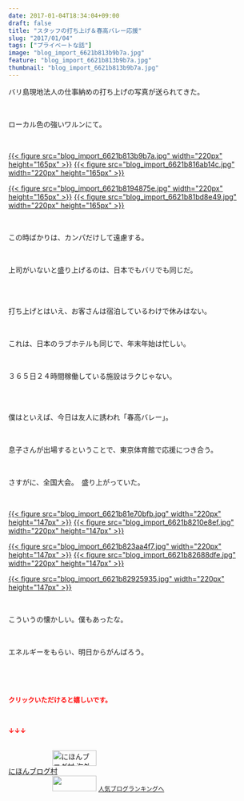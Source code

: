 ```yaml
---
date: 2017-01-04T18:34:04+09:00
draft: false
title: "スタッフの打ち上げ＆春高バレー応援"
slug: "2017/01/04"
tags: ["プライベートな話"]
image: "blog_import_6621b813b9b7a.jpg"
feature: "blog_import_6621b813b9b7a.jpg"
thumbnail: "blog_import_6621b813b9b7a.jpg"
---
```

<p>バリ島現地法人の仕事納めの打ち上げの写真が送られてきた。</p><p> </p><p>ローカル色の強いワルンにて。</p><p> </p><p><a href="blog_import_6621b814cff25.jpg">{{< figure src="blog_import_6621b813b9b7a.jpg" width="220px" height="165px" >}}</a> <a href="blog_import_6621b817c0be2.jpg">{{< figure src="blog_import_6621b816ab14c.jpg" width="220px" height="165px" >}}</a></p><p><a href="blog_import_6621b81a5d60c.jpg">{{< figure src="blog_import_6621b8194875e.jpg" width="220px" height="165px" >}}</a> <a href="blog_import_6621b81d036a3.jpg">{{< figure src="blog_import_6621b81bd8e49.jpg" width="220px" height="165px" >}}</a></p><p> </p><p>この時ばかりは、カンパだけして遠慮する。</p><p> </p><p>上司がいないと盛り上げるのは、日本でもバリでも同じだ。</p><p> </p><p><br/>打ち上げとはいえ、お客さんは宿泊しているわけで休みはない。</p><p> </p><p>これは、日本のラブホテルも同じで、年末年始は忙しい。</p><p> </p><p>３６５日２４時間稼働している施設はラクじゃない。</p><p> </p><p><br/>僕はといえば、今日は友人に誘われ「春高バレー」。</p><p> </p><p>息子さんが出場するということで、東京体育館で応援につき合う。</p><p> </p><p>さすがに、全国大会。　盛り上がっていた。</p><p> </p><p><a href="blog_import_6621b81f85515.jpg">{{< figure src="blog_import_6621b81e70bfb.jpg" width="220px" height="147px" >}}</a> <a href="blog_import_6621b8223ba8b.jpg">{{< figure src="blog_import_6621b8210e8ef.jpg" width="220px" height="147px" >}}</a></p><p><a href="blog_import_6621b824c8a2d.jpg">{{< figure src="blog_import_6621b823aa4f7.jpg" width="220px" height="147px" >}}</a> <a href="blog_import_6621b827a53e6.jpg">{{< figure src="blog_import_6621b82688dfe.jpg" width="220px" height="147px" >}}</a></p><p><a href="blog_import_6621b82a3c32e.jpg">{{< figure src="blog_import_6621b82925935.jpg" width="220px" height="147px" >}}</a></p><p> </p><p>こういうの懐かしい。僕もあったな。</p><p> </p><p>エネルギーをもらい、明日からがんばろう。</p><p> </p><p> </p><p><font color="#ff0000" size="2"><strong>クリックいただけると嬉しいです。</strong></font></p><p> </p><p><font color="#ff0000" size="2"><strong>↓↓↓</strong></font></p><p><br/><a href="ranking.html?p_cid=01260127" target="_blank"><img width="88" height="31" alt="にほんブログ村 海外生活ブログ バリ島情報へ" src="data:image/svg+xml;charset=utf-8,%3Csvg%20xmlns%3D%22http%3A%2F%2Fwww.w3.org%2F2000%2Fsvg%22%20title%3D%22Placeholder%20for%20Images%22%20role%3D%22presentation%22%20viewBox%3D%220%200%2088%2031%22%20%2F%3E" border="0" data-src="https://img-proxy.blog-video.jp/images?url=http%3A%2F%2Foverseas.blogmura.com%2Fbali%2Fimg%2Fbali88_31.gif" style="aspect-ratio: auto 88 / 31;"/><noscript><img width="88" height="31" alt="にほんブログ村 海外生活ブログ バリ島情報へ" src="https://img-proxy.blog-video.jp/images?url=http%3A%2F%2Foverseas.blogmura.com%2Fbali%2Fimg%2Fbali88_31.gif" border="0"></noscript></a><br/><a href="ranking.html?p_cid=01260127" target="_blank">にほんブログ村</a><br/><a title="人気ブログランキングへ" href="link.php?1804582"><img width="88" height="31" src="data:image/svg+xml;charset=utf-8,%3Csvg%20xmlns%3D%22http%3A%2F%2Fwww.w3.org%2F2000%2Fsvg%22%20title%3D%22Placeholder%20for%20Images%22%20role%3D%22presentation%22%20viewBox%3D%220%200%2088%2031%22%20%2F%3E" border="0" data-src="https://blog.with2.net/img/banner/banner_22.gif" style="aspect-ratio: auto 88 / 31;"/><noscript><img width="88" height="31" src="https://blog.with2.net/img/banner/banner_22.gif" border="0"></noscript></a> <a style="font-size: 12px;" href="link.php?1804582">人気ブログランキングへ</a></p>

